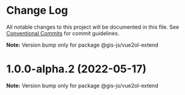# Change Log

All notable changes to this project will be documented in this file.
See [Conventional Commits](https://conventionalcommits.org) for commit guidelines.



**Note:** Version bump only for package @gis-js/vue2ol-extend





# 1.0.0-alpha.2 (2022-05-17)

**Note:** Version bump only for package @gis-js/vue2ol-extend
